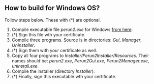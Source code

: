 ## How to build for Windows OS?

Follow steps below. These with (*) are optional.

1. Compile executable file *perun2.exe* for Windows [from here](https://github.com/wojfil/perun2).
2. (*) Sign this file wth your certificate.
3. Compile three programs. Source is in directories: *Gui*, *Manager*, *Uninstaller*.
4. (*) Sign them with your certificate as well.
5. Copy all four programs to *Installer/Perun2Installer/Resources*.
  Their names should be: *perun2.exe*, *Perun2Gui.exe*, *Perun2Manager.exe*, *uninstall.exe*.
6. Compile the installer (directory *Installer*).
7. (*) Finally, sign this executable wth your certificate.
